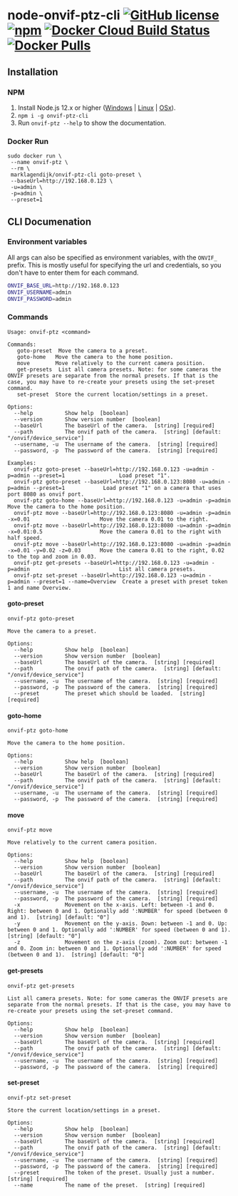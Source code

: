 # node-onvif-ptz-cli [![GitHub license](https://img.shields.io/github/license/marklagendijk/node-onvif-ptz-cli)](https://github.com/marklagendijk/node-onvif-ptz-cli/blob/master/LICENSE) [![npm](https://img.shields.io/npm/v/onvif-ptz-cli)](https://www.npmjs.com/package/onvif-ptz-cli) [![Docker Cloud Build Status](https://img.shields.io/docker/cloud/build/marklagendijk/onvif-ptz-cli)](https://hub.docker.com/r/marklagendijk/onvif-ptz-cli/builds) [![Docker Pulls](https://img.shields.io/docker/pulls/marklagendijk/onvif-ptz-cli)](https://hub.docker.com/r/marklagendijk/onvif-ptz-cli)

## Installation
### NPM
1. Install Node.js 12.x or higher ([Windows](https://nodejs.org/en/download/current/) | [Linux](https://github.com/nodesource/distributions#debinstall) | [OSx](https://nodejs.org/en/download/current/)).
2. `npm i -g onvif-ptz-cli`
3. Run `onvif-ptz --help` to show the documentation. 

### Docker Run
```
sudo docker run \
 --name onvif-ptz \
 --rm \
 marklagendijk/onvif-ptz-cli goto-preset \
 --baseUrl=http://192.168.0.123 \
 -u=admin \
 -p=admin \
 --preset=1
```

## CLI Documenation
### Environment variables
All args can also be specified as environment variables, with the `ONVIF_` prefix. This is mostly useful for specifying the url and credentials, so you don't have to enter them for each command.
```bash 
ONVIF_BASE_URL=http://192.168.0.123
ONVIF_USERNAME=admin
ONVIF_PASSWORD=admin
```

### Commands
```
Usage: onvif-ptz <command>

Commands:
   goto-preset  Move the camera to a preset.
   goto-home   Move the camera to the home position.
   move        Move relatively to the current camera position.
   get-presets  List all camera presets. Note: for some cameras the ONVIF presets are separate from the normal presets. If that is the case, you may have to re-create your presets using the set-preset command.
   set-preset  Store the current location/settings in a preset.

Options:
  --help          Show help  [boolean]
  --version       Show version number  [boolean]
  --baseUrl       The baseUrl of the camera.  [string] [required]
  --path          The onvif path of the camera.  [string] [default: "/onvif/device_service"]
  --username, -u  The username of the camera.  [string] [required]
  --password, -p  The password of the camera.  [string] [required]

Examples:
  onvif-ptz goto-preset --baseUrl=http://192.168.0.123 -u=admin -p=admin --preset=1                 Load preset "1".
  onvif-ptz goto-preset --baseUrl=http://192.168.0.123:8080 -u=admin -p=admin --preset=1            Load preset "1" on a camera that uses port 8080 as onvif port.
  onvif-ptz goto-home --baseUrl=http://192.168.0.123 -u=admin -p=admin                              Move the camera to the home position.
  onvif-ptz move --baseUrl=http://192.168.0.123:8080 -u=admin -p=admin -x=0.01                      Move the camera 0.01 to the right.
  onvif-ptz move --baseUrl=http://192.168.0.123:8080 -u=admin -p=admin -x=0.01:0.5                  Move the camera 0.01 to the right with half speed.
  onvif-ptz move --baseUrl=http://192.168.0.123:8080 -u=admin -p=admin -x=0.01 -y=0.02 -z=0.03      Move the camera 0.01 to the right, 0.02 to the top and zoom in 0.03.
  onvif-ptz get-presets --baseUrl=http://192.168.0.123 -u=admin -p=admin                            List all camera presets.
  onvif-ptz set-preset --baseUrl=http://192.168.0.123 -u=admin -p=admin --preset=1 --name=Overview  Create a preset with preset token 1 and name Overview.
```

#### goto-preset
```
onvif-ptz goto-preset

Move the camera to a preset.

Options:
  --help          Show help  [boolean]
  --version       Show version number  [boolean]
  --baseUrl       The baseUrl of the camera.  [string] [required]
  --path          The onvif path of the camera.  [string] [default: "/onvif/device_service"]
  --username, -u  The username of the camera.  [string] [required]
  --password, -p  The password of the camera.  [string] [required]
  --preset        The preset which should be loaded.  [string] [required]
  ```

#### goto-home
```
onvif-ptz goto-home

Move the camera to the home position.

Options:
  --help          Show help  [boolean]
  --version       Show version number  [boolean]
  --baseUrl       The baseUrl of the camera.  [string] [required]
  --path          The onvif path of the camera.  [string] [default: "/onvif/device_service"]
  --username, -u  The username of the camera.  [string] [required]
  --password, -p  The password of the camera.  [string] [required]
```

#### move
```
onvif-ptz move

Move relatively to the current camera position.

Options:
  --help          Show help  [boolean]
  --version       Show version number  [boolean]
  --baseUrl       The baseUrl of the camera.  [string] [required]
  --path          The onvif path of the camera.  [string] [default: "/onvif/device_service"]
  --username, -u  The username of the camera.  [string] [required]
  --password, -p  The password of the camera.  [string] [required]
  -x              Movement on the x-axis. Left: between -1 and 0. Right: between 0 and 1. Optionally add ':NUMBER' for speed (between 0 and 1).  [string] [default: "0"]
  -y              Movement on the y-axis. Down: between -1 and 0. Up: between 0 and 1. Optionally add ':NUMBER' for speed (between 0 and 1).  [string] [default: "0"]
  -z              Movement on the z-axis (zoom). Zoom out: between -1 and 0. Zoom in: between 0 and 1. Optionally add ':NUMBER' for speed (between 0 and 1).  [string] [default: "0"]
```

#### get-presets
```
onvif-ptz get-presets

List all camera presets. Note: for some cameras the ONVIF presets are separate from the normal presets. If that is the case, you may have to re-create your presets using the set-preset command.

Options:
  --help          Show help  [boolean]
  --version       Show version number  [boolean]
  --baseUrl       The baseUrl of the camera.  [string] [required]
  --path          The onvif path of the camera.  [string] [default: "/onvif/device_service"]
  --username, -u  The username of the camera.  [string] [required]
  --password, -p  The password of the camera.  [string] [required]
```

#### set-preset
```
onvif-ptz set-preset

Store the current location/settings in a preset.

Options:
  --help          Show help  [boolean]
  --version       Show version number  [boolean]
  --baseUrl       The baseUrl of the camera.  [string] [required]
  --path          The onvif path of the camera.  [string] [default: "/onvif/device_service"]
  --username, -u  The username of the camera.  [string] [required]
  --password, -p  The password of the camera.  [string] [required]
  --preset        The token of the preset. Usually just a number.  [string] [required]
  --name          The name of the preset.  [string] [required]
```
